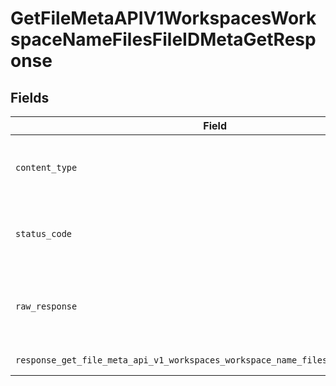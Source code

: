 # GetFileMetaAPIV1WorkspacesWorkspaceNameFilesFileIDMetaGetResponse


## Fields

| Field                                                                                                                                                                                                                                                                                                    | Type                                                                                                                                                                                                                                                                                                     | Required                                                                                                                                                                                                                                                                                                 | Description                                                                                                                                                                                                                                                                                              |
| -------------------------------------------------------------------------------------------------------------------------------------------------------------------------------------------------------------------------------------------------------------------------------------------------------- | -------------------------------------------------------------------------------------------------------------------------------------------------------------------------------------------------------------------------------------------------------------------------------------------------------- | -------------------------------------------------------------------------------------------------------------------------------------------------------------------------------------------------------------------------------------------------------------------------------------------------------- | -------------------------------------------------------------------------------------------------------------------------------------------------------------------------------------------------------------------------------------------------------------------------------------------------------- |
| `content_type`                                                                                                                                                                                                                                                                                           | *str*                                                                                                                                                                                                                                                                                                    | :heavy_check_mark:                                                                                                                                                                                                                                                                                       | HTTP response content type for this operation                                                                                                                                                                                                                                                            |
| `status_code`                                                                                                                                                                                                                                                                                            | *int*                                                                                                                                                                                                                                                                                                    | :heavy_check_mark:                                                                                                                                                                                                                                                                                       | HTTP response status code for this operation                                                                                                                                                                                                                                                             |
| `raw_response`                                                                                                                                                                                                                                                                                           | [requests.Response](https://requests.readthedocs.io/en/latest/api/#requests.Response)                                                                                                                                                                                                                    | :heavy_check_mark:                                                                                                                                                                                                                                                                                       | Raw HTTP response; suitable for custom response parsing                                                                                                                                                                                                                                                  |
| `response_get_file_meta_api_v1_workspaces_workspace_name_files_file_id_meta_get`                                                                                                                                                                                                                         | [Optional[operations.GetFileMetaAPIV1WorkspacesWorkspaceNameFilesFileIDMetaGetResponseGetFileMetaAPIV1WorkspacesWorkspaceNameFilesFileIDMetaGet]](../../models/operations/getfilemetaapiv1workspacesworkspacenamefilesfileidmetagetresponsegetfilemetaapiv1workspacesworkspacenamefilesfileidmetaget.md) | :heavy_minus_sign:                                                                                                                                                                                                                                                                                       | Successful Response                                                                                                                                                                                                                                                                                      |